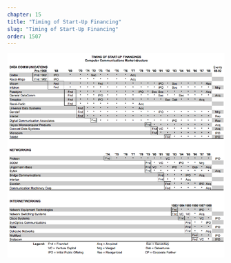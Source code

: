```yaml
---
chapter: 15
title: "Timing of Start-Up Financing"
slug: "Timing of Start-Up Financing"
order: 1507
---
```


![Timing of Start-Up Financing](/assets/img/a.7.png)
